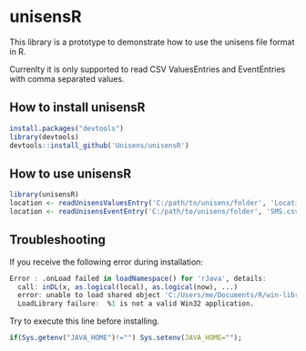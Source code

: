 # unisensR

This library is a prototype to demonstrate how to use the unisens file format in R.

Currenlty it is only supported to read CSV ValuesEntries and EventEntries with comma separated values.

## How to install unisensR
```r
install.packages("devtools")
library(devtools)
devtools::install_github('Unisens/unisensR')
```

## How to use unisensR
```r
library(unisensR)
location <- readUnisensValuesEntry('C:/path/to/unisens/folder', 'Location.csv')
location <- readUnisensEventEntry('C:/path/to/unisens/folder', 'SMS.csv')
```

## Troubleshooting
If you receive the following error during installation:
```r
Error : .onLoad failed in loadNamespace() for 'rJava', details:
  call: inDL(x, as.logical(local), as.logical(now), ...)
  error: unable to load shared object 'C:/Users/me/Documents/R/win-library/2.13/rJava/libs/x64/rJava.dll':
  LoadLibrary failure:  %1 is not a valid Win32 application.
```
Try to execute this line before installing.
```r
if(Sys.getenv("JAVA_HOME")!="") Sys.setenv(JAVA_HOME="");
```